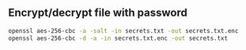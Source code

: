 ## Encrypt/decrypt file with password 
```bash
openssl aes-256-cbc -a -salt -in secrets.txt -out secrets.txt.enc
openssl aes-256-cbc -d -a -in secrets.txt.enc -out secrets.txt
```
